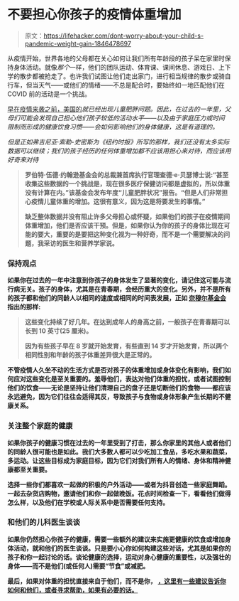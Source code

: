 # 不要担心你孩子的疫情体重增加

> 原文：<https://lifehacker.com/dont-worry-about-your-child-s-pandemic-weight-gain-1846478697>

从疫情开始，世界各地的父母都在关心如何让我们所有年龄段的孩子呆在家里时保持身体活动。就像*那个*一样，他们的团队运动、体育课、课间休息、游戏日、上下学的散步都被抢走了。也许我们试图让他们走出家门，进行相当规律的散步或骑自行车，但当天气——或他们的情绪——不总是配合时，要始终如一地匹配他们在 COVID 前的活动是一个挑战。



[早在疫情来袭之前，美国的](https://www.cdc.gov/obesity/data/childhood.html#Socioeconomic)*就已经出现儿童肥胖问题。因此，在过去的一年里，父母们可能会发现自己担心他们孩子较低的活动水平——以及由于家庭压力或时间限制而形成的健康饮食习惯——会如何影响他们的身体健康，这是有道理的。*

*但是正如弗吉尼亚·索勒-史密斯为《纽约时报》[](https://www.nytimes.com/2021/01/15/parenting/childrens-weight-gain-covid-pandemic.html)*所写的那样，我们还没有太多实际数据可以继续；我们的孩子经历的任何体重增加都不应该用担心来对待，而应该用好奇来对待**

> **罗伯特·伍德·约翰逊基金会的总裁兼首席执行官理查德·e·贝瑟博士说:“甚至收集这些数据的一个挑战是，现在很多医疗保健访问都是虚拟的，所以体重没有计算在内。”该基金会发布年度“儿童肥胖状况”报告。“但是人们非常担心疫情儿童体重的增加。这很有意义，因为这是将要发生的事情。”**
> 
> **缺乏整体数据并没有阻止许多父母担心或怀疑，如果他们的孩子在疫情期间体重增加，他们是否应该干预。但是，如果你认为你的孩子的身体比现在可能的要大，重要的是要把这种变化视为一种好奇，而不是一个需要解决的问题，我采访的医生和营养学家说。**

### **保持观点**

**如果你在过去的一年中注意到你孩子的身体发生了显著的变化，请记住这可能与流行病无关。孩子的身体，尤其是在青春期，会经历重大的变化。另外，并不是所有的孩子都和他们的同龄人以相同的速度或相同的时间表发展，正如 [奈穆尔基金会](https://kidshealth.org/en/parents/childs-weight.html) 指出的那样:**

> **这些变化持续了好几年。在达到成年人的身高之前，一般孩子在青春期可以长到 10 英寸(25 厘米)。**
> 
> **因为有些孩子早在 8 岁就开始发育，有些直到 14 岁才开始发育，所以两个相同性别和年龄的孩子体重差异很大是正常的。**

**不管疫情人久坐不动的生活方式是否对孩子的体重增加或身体变化有影响，我们如何应对这些变化是至关重要的。羞辱他们，表达对他们体重的担忧，或者试图控制他们的饮食——无论是坚持让他们清理自己的盘子还是切断他们的食物——都应该永远避免，因为它们往往会适得其反，导致孩子与食物或身体形象产生长期的不健康关系。**

### **关注整个家庭的健康**

**如果你孩子的健康习惯在过去的一年里受到了打击，那么你家里的其他人或者他们的同龄人很可能也是如此。我们大多数人都可以少吃加工食品，多吃水果和蔬菜，多运动。让这些目标成为家庭目标，因为它们对我们所有人的情绪、身体和精神健康都至关重要。**

**选择一些你们都喜欢一起做的积极的户外活动——或者为抖音创造一些家庭舞蹈。一起去杂货店购物，邀请他们和你一起做晚饭。花点时间检查一下，看看他们做得怎么样，以及他们在学校或人际关系中是否需要任何支持。**

### **和他们的儿科医生谈谈**

**如果你仍然担心你孩子的健康，需要一些额外的建议来实施更健康的饮食或增加身体活动，就和他们的医生谈谈。只是要小心你如何构建这些对话，尤其是如果你的孩子和你一起讨论的话。谈论健康的选择，运动对身心健康的重要性，以及强壮的身体——而不是他们(或任何人)需要“节食”或减肥。**

**最后，如果对体重的担忧直接来自于他们，而不是你， [，这里有一些建议告诉你如何和他们，或者寻求帮助，如果有必要的话。](https://lifehacker.com/how-to-talk-to-teens-about-weight-loss-1844827538)**